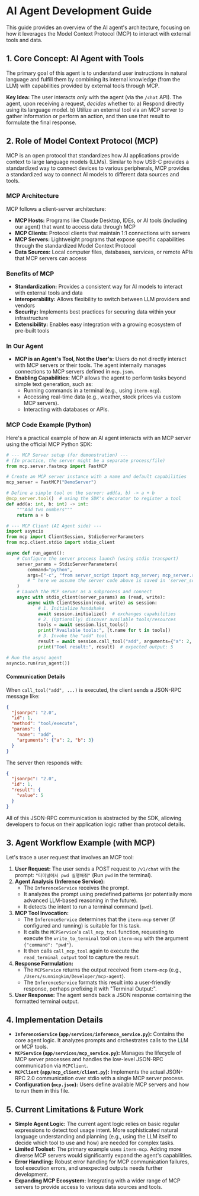 # AI Agent Development Guide

This guide provides an overview of the AI agent's architecture, focusing on how it leverages the Model Context Protocol (MCP) to interact with external tools and data.

## 1. Core Concept: AI Agent with Tools

The primary goal of this agent is to understand user instructions in natural language and fulfill them by combining its internal knowledge (from the LLM) with capabilities provided by external tools through MCP.

**Key Idea:** The user interacts *only* with the agent (via the `/chat` API). The agent, upon receiving a request, *decides* whether to:
    a) Respond directly using its language model.
    b) Utilize an external tool via an MCP server to gather information or perform an action, and then use that result to formulate the final response.

## 2. Role of Model Context Protocol (MCP)

MCP is an open protocol that standardizes how AI applications provide context to large language models (LLMs). Similar to how USB-C provides a standardized way to connect devices to various peripherals, MCP provides a standardized way to connect AI models to different data sources and tools.

### MCP Architecture

MCP follows a client-server architecture:

- **MCP Hosts:** Programs like Claude Desktop, IDEs, or AI tools (including our agent) that want to access data through MCP
- **MCP Clients:** Protocol clients that maintain 1:1 connections with servers
- **MCP Servers:** Lightweight programs that expose specific capabilities through the standardized Model Context Protocol
- **Data Sources:** Local computer files, databases, services, or remote APIs that MCP servers can access

### Benefits of MCP

- **Standardization:** Provides a consistent way for AI models to interact with external tools and data
- **Interoperability:** Allows flexibility to switch between LLM providers and vendors
- **Security:** Implements best practices for securing data within your infrastructure
- **Extensibility:** Enables easy integration with a growing ecosystem of pre-built tools

### In Our Agent

- **MCP is an Agent's Tool, Not the User's:** Users do not directly interact with MCP servers or their tools. The agent internally manages connections to MCP servers defined in `mcp.json`.
- **Enabling Capabilities:** MCP allows the agent to perform tasks beyond simple text generation, such as:
    - Running commands in a terminal (e.g., using `iterm-mcp`).
    - Accessing real-time data (e.g., weather, stock prices via custom MCP servers).
    - Interacting with databases or APIs.

### MCP Code Example (Python)

Here's a practical example of how an AI agent interacts with an MCP server using the official MCP Python SDK:

```python
# --- MCP Server setup (for demonstration) ---
# (In practice, the server might be a separate process/file)
from mcp.server.fastmcp import FastMCP

# Create an MCP server instance with a name and default capabilities
mcp_server = FastMCP("DemoServer")

# Define a simple tool on the server: add(a, b) -> a + b
@mcp_server.tool()  # using the SDK's decorator to register a tool
def add(a: int, b: int) -> int:
    """Add two numbers"""
    return a + b

# --- MCP Client (AI Agent side) ---
import asyncio
from mcp import ClientSession, StdioServerParameters
from mcp.client.stdio import stdio_client

async def run_agent():
    # Configure the server process launch (using stdio transport)
    server_params = StdioServerParameters(
        command="python",
        args=["-c", "from server_script import mcp_server; mcp_server.run()"]  
        # ^ here we assume the server code above is saved in 'server_script.py'.
    )
    # Launch the MCP server as a subprocess and connect
    async with stdio_client(server_params) as (read, write):
        async with ClientSession(read, write) as session:
            # 1. Initialize handshake
            await session.initialize()  # exchanges capabilities
            # 2. (Optionally) discover available tools/resources
            tools = await session.list_tools()
            print("Available tools:", [t.name for t in tools])
            # 3. Invoke the "add" tool
            result = await session.call_tool("add", arguments={"a": 2, "b": 3})
            print("Tool result:", result)  # expected output: 5

# Run the async agent
asyncio.run(run_agent())
```

#### Communication Details

When `call_tool("add", ...)` is executed, the client sends a JSON-RPC message like:

```json
{ 
  "jsonrpc": "2.0", 
  "id": 1, 
  "method": "tool/execute", 
  "params": { 
    "name": "add", 
    "arguments": {"a": 2, "b": 3} 
  } 
}
```

The server then responds with:

```json
{ 
  "jsonrpc": "2.0", 
  "id": 1, 
  "result": { 
    "value": 5 
  } 
}
```

All of this JSON-RPC communication is abstracted by the SDK, allowing developers to focus on their application logic rather than protocol details.

## 3. Agent Workflow Example (with MCP)

Let's trace a user request that involves an MCP tool:

1.  **User Request:** The user sends a POST request to `/v1/chat` with the prompt: `"터미널에서 pwd 실행해줘"` (Run `pwd` in the terminal).
2.  **Agent Analysis (Inference Service):**
    - The `InferenceService` receives the prompt.
    - It analyzes the prompt using predefined patterns (or potentially more advanced LLM-based reasoning in the future).
    - It detects the intent to run a terminal command (`pwd`).
3.  **MCP Tool Invocation:**
    - The `InferenceService` determines that the `iterm-mcp` server (if configured and running) is suitable for this task.
    - It calls the `MCPService`'s `call_mcp_tool` function, requesting to execute the `write_to_terminal` tool on `iterm-mcp` with the argument `{"command": "pwd"}`.
    - It then calls `call_mcp_tool` again to execute the `read_terminal_output` tool to capture the result.
4.  **Response Formulation:**
    - The `MCPService` returns the output received from `iterm-mcp` (e.g., `/Users/sunningkim/Developer/mcp-agent`).
    - The `InferenceService` formats this result into a user-friendly response, perhaps prefixing it with "Terminal Output:".
5.  **User Response:** The agent sends back a JSON response containing the formatted terminal output.

## 4. Implementation Details

- **`InferenceService` (`app/services/inference_service.py`):** Contains the core agent logic. It analyzes prompts and orchestrates calls to the LLM or MCP tools.
- **`MCPService` (`app/services/mcp_service.py`):** Manages the lifecycle of MCP server processes and handles the low-level JSON-RPC communication via `MCPClient`.
- **`MCPClient` (`app/mcp_client/client.py`):** Implements the actual JSON-RPC 2.0 communication over stdio with a single MCP server process.
- **Configuration (`mcp.json`):** Users define available MCP servers and how to run them in this file.

## 5. Current Limitations & Future Work

- **Simple Agent Logic:** The current agent logic relies on basic regular expressions to detect tool usage intent. More sophisticated natural language understanding and planning (e.g., using the LLM itself to decide which tool to use and how) are needed for complex tasks.
- **Limited Toolset:** The primary example uses `iterm-mcp`. Adding more diverse MCP servers would significantly expand the agent's capabilities.
- **Error Handling:** Robust error handling for MCP communication failures, tool execution errors, and unexpected outputs needs further development.
- **Expanding MCP Ecosystem:** Integrating with a wider range of MCP servers to provide access to various data sources and tools. 
  